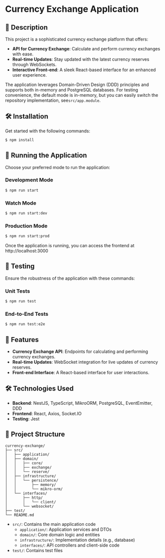 # Currency Exchange Application

## 🚀 Description

This project is a sophisticated currency exchange platform that offers:

- **API for Currency Exchange**: Calculate and perform currency exchanges with ease.
- **Real-time Updates**: Stay updated with the latest currency reserves through WebSockets.
- **Interactive Front-end**: A sleek React-based interface for an enhanced user experience.

The application leverages Domain-Driven Design (DDD) principles and supports both in-memory and PostgreSQL databases.
For testing convenience, the default mode is in-memory, but you can easily switch the repository implementation,
see`src/app.module`.

## 🛠️ Installation

Get started with the following commands:

```bash
$ npm install
```

## 🚀 Running the Application

Choose your preferred mode to run the application:

### Development Mode

```bash
$ npm run start
```

### Watch Mode

```bash
$ npm run start:dev
```

### Production Mode

```bash
$ npm run start:prod
```

Once the application is running, you can access the frontend at http://localhost:3000

## 🧪 Testing

Ensure the robustness of the application with these commands:

### Unit Tests

```bash
$ npm run test
```

### End-to-End Tests

```bash
$ npm run test:e2e
```

## 🌟 Features

- **Currency Exchange API**: Endpoints for calculating and performing currency exchanges.
- **Real-time Updates**: WebSocket integration for live updates of currency reserves.
- **Front-end Interface**: A React-based interface for user interactions.

## 🛠️ Technologies Used

- **Backend**: NestJS, TypeScript, MikroORM, PostgreSQL, EventEmitter, DDD
- **Frontend**: React, Axios, Socket.IO
- **Testing**: Jest

## 📁 Project Structure

```
currency-exchange/
├── src/
│   ├── application/
│   ├── domain/
│   │   ├── core/
│   │   ├── exchange/
│   │   └── reserve/
│   ├── infrastructure/
│   │   └── persistence/
│   │       ├── memory/
│   │       └── mikro-orm/
│   └── interfaces/
│       ├── http/
│       │   └── client/
│       └── websocket/
├── test/
└── README.md
```

- `src/`: Contains the main application code
    - `application/`: Application services and DTOs
    - `domain/`: Core domain logic and entities
    - `infrastructure/`: Implementation details (e.g., database)
    - `interfaces/`: API controllers and client-side code
- `test/`: Contains test files
